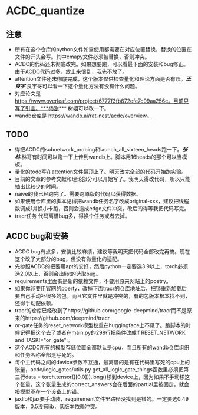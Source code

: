 # ACDC_quantize

## 注意

- 所有在这个仓库的python文件如需使用都需要在对应位置替换，替换的位置在文件的开头会写。其中cmapy文件必须被替换，否则冲突。
- ACDC的代码还未彻底改完。如果想要跑，可以看最下面的安装和bug修正。由于ACDC代码过多，放上来很乱，我先不放了。
- attention文件还未彻底完成，这个版本仅供检查量化和理论方面是否有误。***王良宇*** 良宇哥可以看一下这个量化方法有没有什么问题。
- 对应论文是 https://www.overleaf.com/project/6777f3fb672efc7c99aa256c。目前只写了引言。***杨澍*** 树姐可以改一下。
- wandb仓库是 https://wandb.ai/rat-nest/acdc/overview。

## TODO

- 得把ACDC的subnetwork_probing和launch_all_sixteen_heads跑一下。***张林*** 林哥有时间可以跑一下上传到wandb上。脚本用16heads的那个可以当模板。
- 量化的todo写在attention文件最顶上了。明天改完全部的代码开始跑实验。
- 目前的文章的参考文献和理论部分可以开始写了。我明天得改代码，所以只能抽出比较少的时间。
- naive的我已经跑完了。需要跑原版的代码以获得数据。
- 如果使用仓库里的脚本记得把wandb任务名字改成original-xxx，建议把线程数调成1并换小卡跑，否则会造成edge文件冲突。改后的得等我把代码写完。
- tracr任务 代码离谱bug多，得换个任务或者去掉。

## ACDC bug和安装

- ACDC bug有点多，安装比较麻烦，建议等我明天把代码全部改完再搞。现在这个改了大部分的bug，但没有做量化的适配。
- 先参照ACDC的把要用apt的安好，然后python一定要选3.9以上，torch必须选2.0以上，否则会出list的选取bug。
- requirements里面有是新的依赖文件，不要用原来网站上的poetry。
- 如果你非要用官网的poerty，改掉下面tracr的仓库地址后，把锁重新加载后要自己手动补很多的包。而且它文件里就是冲突的，有的包版本根本找不到，还得手动配依赖。
- tracr的仓库已经改到了https://github.com/google-deepmind/tracr而不是原来的https://github.com/deepmind/tracr
- or-gate任务的reset_network模型权重在huggingface上不见了。跑脚本的时候记得把这个去了或者在main.py的298行把条件改成if RESET_NETWORK and TASK!="or_gate":。
- 这个ACDC所有的模型存储位置全都默认是cpu，而且所有的wandb仓库组织和任务名称全部是写死的。
- 每个主代码之间的device参数不互通，最离谱的是有在代码里写死的cpu上的张量，acdc/logic_gates/utils.py get_all_logic_gate_things函数里必须把第三行data = torch.tensor([[0.0]]).long()移到device上，因为如果不手动移这个张量，这个张量生成的correct_answers会在后面的partial里被固定，就会报模型不在一个设备上的错。
- jaxlib和jax要手动装，requirement文件里路径没找到是错的。一定要选0.49版本，0.5没有lib，低版本依赖冲突。

